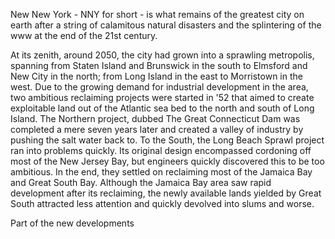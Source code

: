 New New York - NNY for short - is what remains of the greatest city on earth after a string of calamitous natural disasters and the splintering of the www at the end of the 21st century.  

At its zenith, around 2050, the city had grown into a sprawling metropolis, spanning from Staten Island and Brunswick in the south to Elmsford and New City in the north; from Long Island in the east to Morristown in the west. Due to the  growing demand for industrial development in the area, two ambitious reclaiming projects were started in '52 that aimed to create exploitable land out of the Atlantic sea bed to the north and south of Long Island. The Northern project, dubbed The Great Connecticut Dam was completed a mere seven years later and created a valley of industry by pushing the salt water back to. To the South, the Long Beach Sprawl project ran into problems quickly. Its original design encompassed cordoning off most of the New Jersey Bay, but engineers quickly discovered this to be too ambitious. In the end, they settled on reclaiming most of the Jamaica Bay and Great South Bay. Although the Jamaica Bay area saw rapid development after its reclaiming, the newly available lands yielded by Great South attracted less attention and quickly devolved into slums and worse. 

Part of the new developments 

